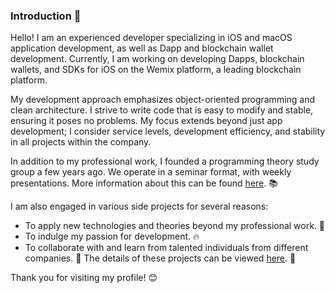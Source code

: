### Introduction 👋
Hello! I am an experienced developer specializing in iOS and macOS application development, as well as Dapp and blockchain wallet development. Currently, I am working on developing Dapps, blockchain wallets, and SDKs for iOS on the Wemix platform, a leading blockchain platform.  
  
My development approach emphasizes object-oriented programming and clean architecture. I strive to write code that is easy to modify and stable, ensuring it poses no problems. My focus extends beyond just app development; I consider service levels, development efficiency, and stability in all projects within the company.  
  
In addition to my professional work, I founded a programming theory study group a few years ago. We operate in a seminar format, with weekly presentations. More information about this can be found [here](https://github.com/WBBookStudy/Notice). 📚  
  
I am also engaged in various side projects for several reasons:
 - To apply new technologies and theories beyond my professional work. 🔧
 - To indulge my passion for development. 🔥
 - To collaborate with and learn from talented individuals from different companies. 🤝
The details of these projects can be viewed [here](https://github.com/Team-Archive). 📂  
  
Thank you for visiting my profile! 😊
